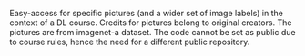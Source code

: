 Easy-access for specific pictures (and a wider set of image labels) in the context of a DL course. 
Credits for pictures belong to original creators. The pictures are from imagenet-a dataset. The code cannot be set as public due to course rules, hence the need for a different public repository.
